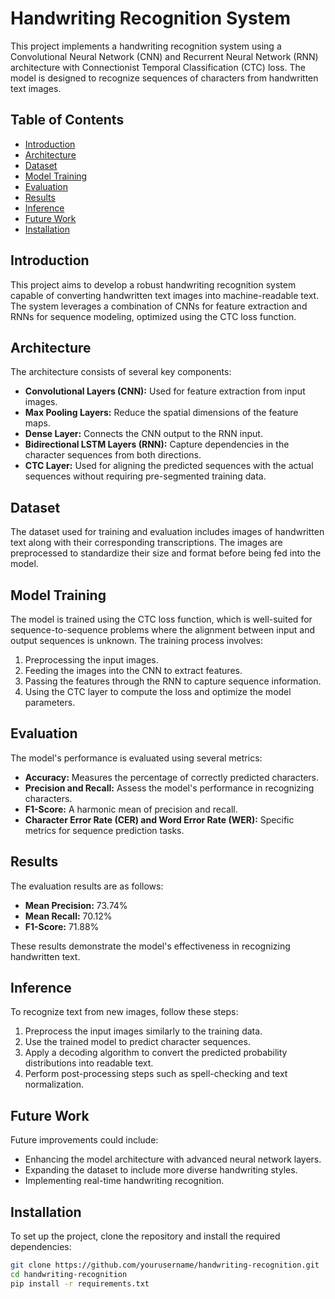 # Handwriting Recognition System

This project implements a handwriting recognition system using a Convolutional Neural Network (CNN) and Recurrent Neural Network (RNN) architecture with Connectionist Temporal Classification (CTC) loss. The model is designed to recognize sequences of characters from handwritten text images.

## Table of Contents

- [Introduction](#introduction)
- [Architecture](#architecture)
- [Dataset](#dataset)
- [Model Training](#model-training)
- [Evaluation](#evaluation)
- [Results](#results)
- [Inference](#inference)
- [Future Work](#future-work)
- [Installation](#installation)


## Introduction

This project aims to develop a robust handwriting recognition system capable of converting handwritten text images into machine-readable text. The system leverages a combination of CNNs for feature extraction and RNNs for sequence modeling, optimized using the CTC loss function.

## Architecture

The architecture consists of several key components:

- **Convolutional Layers (CNN):** Used for feature extraction from input images.
- **Max Pooling Layers:** Reduce the spatial dimensions of the feature maps.
- **Dense Layer:** Connects the CNN output to the RNN input.
- **Bidirectional LSTM Layers (RNN):** Capture dependencies in the character sequences from both directions.
- **CTC Layer:** Used for aligning the predicted sequences with the actual sequences without requiring pre-segmented training data.

## Dataset

The dataset used for training and evaluation includes images of handwritten text along with their corresponding transcriptions. The images are preprocessed to standardize their size and format before being fed into the model.

## Model Training

The model is trained using the CTC loss function, which is well-suited for sequence-to-sequence problems where the alignment between input and output sequences is unknown. The training process involves:

1. Preprocessing the input images.
2. Feeding the images into the CNN to extract features.
3. Passing the features through the RNN to capture sequence information.
4. Using the CTC layer to compute the loss and optimize the model parameters.

## Evaluation

The model's performance is evaluated using several metrics:

- **Accuracy:** Measures the percentage of correctly predicted characters.
- **Precision and Recall:** Assess the model's performance in recognizing characters.
- **F1-Score:** A harmonic mean of precision and recall.
- **Character Error Rate (CER) and Word Error Rate (WER):** Specific metrics for sequence prediction tasks.

## Results

The evaluation results are as follows:

- **Mean Precision:** 73.74%
- **Mean Recall:** 70.12%
- **F1-Score:** 71.88%

These results demonstrate the model's effectiveness in recognizing handwritten text.

## Inference

To recognize text from new images, follow these steps:

1. Preprocess the input images similarly to the training data.
2. Use the trained model to predict character sequences.
3. Apply a decoding algorithm to convert the predicted probability distributions into readable text.
4. Perform post-processing steps such as spell-checking and text normalization.

## Future Work

Future improvements could include:

- Enhancing the model architecture with advanced neural network layers.
- Expanding the dataset to include more diverse handwriting styles.
- Implementing real-time handwriting recognition.

## Installation

To set up the project, clone the repository and install the required dependencies:

```sh
git clone https://github.com/yourusername/handwriting-recognition.git
cd handwriting-recognition
pip install -r requirements.txt
